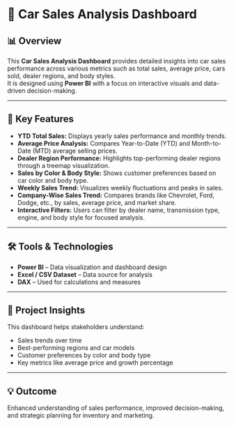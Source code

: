 # 🚗 Car Sales Analysis Dashboard

## 📊 Overview
This **Car Sales Analysis Dashboard** provides detailed insights into car sales performance across various metrics such as total sales, average price, cars sold, dealer regions, and body styles.  
It is designed using **Power BI** with a focus on interactive visuals and data-driven decision-making.

---

## 🧩 Key Features
- **YTD Total Sales:** Displays yearly sales performance and monthly trends.  
- **Average Price Analysis:** Compares Year-to-Date (YTD) and Month-to-Date (MTD) average selling prices.  
- **Dealer Region Performance:** Highlights top-performing dealer regions through a treemap visualization.  
- **Sales by Color & Body Style:** Shows customer preferences based on car color and body type.  
- **Weekly Sales Trend:** Visualizes weekly fluctuations and peaks in sales.  
- **Company-Wise Sales Trend:** Compares brands like Chevrolet, Ford, Dodge, etc., by sales, average price, and market share.  
- **Interactive Filters:** Users can filter by dealer name, transmission type, engine, and body style for focused analysis.

---

## 🛠️ Tools & Technologies
- **Power BI** – Data visualization and dashboard design  
- **Excel / CSV Dataset** – Data source for analysis  
- **DAX** – Used for calculations and measures  

---

## 📁 Project Insights
This dashboard helps stakeholders understand:  
- Sales trends over time  
- Best-performing regions and car models  
- Customer preferences by color and body type  
- Key metrics like average price and growth percentage  

---

## 💡 Outcome
Enhanced understanding of sales performance, improved decision-making, and strategic planning for inventory and marketing.
